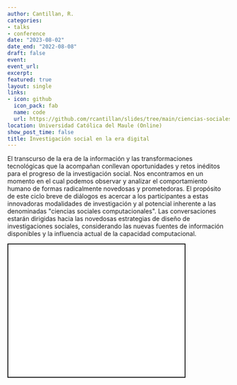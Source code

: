 ```yaml
---
author: Cantillan, R.
categories:
- talks
- conference
date: "2023-08-02"
date_end: "2022-08-08"
draft: false
event: 
event_url: 
excerpt: 
featured: true
layout: single
links:
- icon: github
  icon_pack: fab
  name: code
  url: https://github.com/rcantillan/slides/tree/main/ciencias-sociales-computacionales
location: Universidad Católica del Maule (Online)
show_post_time: false
title: Investigación social en la era digital
---
```


<script src="index_files/libs/fitvids-2.1.1/fitvids.min.js"></script>


El transcurso de la era de la información y las transformaciones tecnológicas que la acompañan conllevan oportunidades y retos inéditos para el progreso de la investigación social. Nos encontramos en un momento en el cual podemos observar y analizar el comportamiento humano de formas radicalmente novedosas y prometedoras. El propósito de este ciclo breve de diálogos es acercar a los participantes a estas innovadoras modalidades de investigación y al potencial inherente a las denominadas "ciencias sociales computacionales". Las conversaciones estarán dirigidas hacia las novedosas estrategias de diseño de investigaciones sociales, considerando las nuevas fuentes de información disponibles y la influencia actual de la capacidad computacional.

<div class="shareagain" style="min-width:300px;margin:1em auto;" data-exeternal="1">
<iframe src="index_css.html" width="400" height="300" style="border:2px solid currentColor;" loading="lazy" allowfullscreen></iframe>
<script>fitvids('.shareagain', {players: 'iframe'});</script>
</div>
